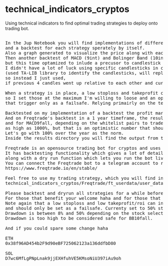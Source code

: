 # technical_indicators_cryptos
Using technical indicators to find optimal trading strategies to deploy onto trading bot. 

<pre>   
In the Jup Notebook you will find implementations of different indicators, 
and a backtest for each strategy sperately by itself. 
Also a graph generated to visualize the price along with each strategy. 
Then another backtest of MACD (9int) and Bolinger Band (10int) 
but this time optamized to inlude a precusor to candlestick identification.  
I didn't have a lot of luck using specific candlesticks in conguntuire with the indicators,
(used TA-LIB library to identify the candlesticks, will replace it with my own implementation later)
so instead I just used, 
if previous 4 candles went up relative to each other and current candle did not as a replacement.

When a strategy is in place, a low stoploss and takeprofit can cause excessive triggers that lack quality,
so I set those at the maximum I'm willing to loose and an optimal amount I would like to make,
that trigger only as a failsafe. Relying primairly on the technical indicators and candlestick identification precusor. 

Backtested on my implementation of a backtest the profit margin was satisfactory. 
And on Freqtrade's backtest in a 1 year timeframe, the results averaged 100% return,
and for MACD9fall, depending on the whitelist pairs to trade, 
as high as 1000%, but that is an optimistic number that should not be expected to be norm.
Let's go with 100% over the year as the norm. 
Inside the results directory you will find the output from the Freqtrade backtests.

Freqtrade is an opensource trading bot for cryptos and uses the ccxt library so you can connect to any crypto exchange.
It has backtesting functionality which gives a lot of details which can be used to further optimize a strategy,
along with a dry run function which lets you run the bot live but not make real trades. 
You can connect the Freqtrade bot to a telegram account to recieve notifications and control the bot. 
https://www.freqtrade.io/en/stable/

Feel free to use my trading strategy, which you will find in following directory. 
technical_indicators_cryptos/Freqtrade/ft_userdata/user_data/strategies/

Please backtest and dryrun all strategies for a while before using live. 
For those that benefit your welcome haha and for those that loose I am sorry.
Note again that a low stoploss and low takeprofit/roi can interfere with the trading strategy,
and should only be set as a failsafe. Currenty set to 50% stoploss and 10% takeprofit. 
Drawdown is between 8% and 50% depending on the stock selection for MACD9fall.
Drawdown is too high to be considered safe for BB10fall. 

And if you could spare some change haha

ETH
0x38f96AD454b2F9d90eBF725062123a136ddfbD80

SOL
D7wc6MfLgPNpLnak9jjEXHfuhVE5KMsoNiU397iAu9oh

</pre>   

